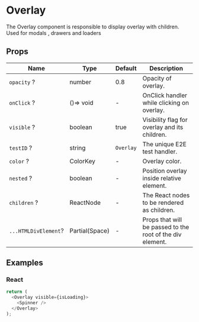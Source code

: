# Overlay

The Overlay component is responsible to display overlay with children. Used for modals , drawers and loaders

## Props

| Name                 | Type           | Default   | Description                                               |
| -------------------- | -------------- | --------- | --------------------------------------------------------- |
| `opacity` ?          | number         | 0.8       | Opacity of overlay.                                       |
| `onClick` ?          | ()=> void      | -         | OnClick handler while clicking on overlay.                |
| `visible` ?          | boolean        | true      | Visibility flag for overlay and its children.             |
| `testID` ?           | string         | `Overlay` | The unique E2E test handler.                              |
| `color` ?            | ColorKey       | -         | Overlay color.                                            |
| `nested` ?           | boolean        | -         | Position overlay inside relative element.                 |
| `children` ?         | ReactNode      | -         | The React nodes to be rendered as children.               |
| `...HTMLDivElement`? | Partial(Space) | -         | Props that will be passed to the root of the div element. |

## Examples

### React

```javascript
return (
  <Overlay visible={isLoading}>
    <Spinner />
  </Overlay>
);
```
